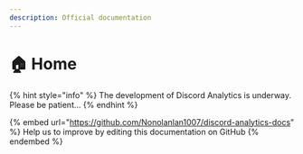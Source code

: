 ```yaml
---
description: Official documentation
---
```


# 🏠 Home



{% hint style="info" %}
The development of Discord Analytics is underway. Please be patient...
{% endhint %}

{% embed url="https://github.com/Nonolanlan1007/discord-analytics-docs" %}
Help us to improve by editing this documentation on GitHub
{% endembed %}
